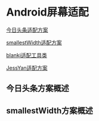 # Android屏幕适配
[今日头条适配方案](https://mp.weixin.qq.com/s/d9QCoBP6kV9VSWvVldVVwA)

[smallestWidth适配方案](https://www.jianshu.com/p/a4b8e4c5d9b0)

[blankj适配工具类](https://juejin.im/post/5b6250bee51d451918537021)

[JessYan适配方案](https://www.jianshu.com/p/55e0fca23b4f)


## 今日头条方案概述

## smallestWidth方案概述

    

